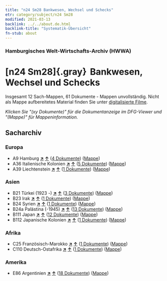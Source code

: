 ```yaml
---
title: "n24 Sm28 Bankwesen, Wechsel und Schecks"
etr: category/subject/n24 Sm28
modified: 2021-03-13
backlink: ../../about.de.html
backlink-title: "Systematik-Übersicht"
fn-stub: about
---
```


### Hamburgisches Welt-Wirtschafts-Archiv (HWWA)
# [n24 Sm28]{.gray}&#8201; Bankwesen, Wechsel und Schecks&#160; 




Insgesamt 12 Sach-Mappen, 61 Dokumente - Mappen unvollständig.
Nicht als Mappe aufbereitetes Material finden Sie unter [digitalisierte Filme](/film/h1_sh).

_Klicken Sie "(xy Dokumente)" für die Dokumentanzeige im DFG-Viewer und "(Mappe)" für Mappeninformation._

## Sacharchiv




### Europa

- A9 Hamburg [**&nearr;**](../../../geo/i/140905/about.de.html "Hamburg (alle Mappen)") [**&uarr;**](../../../geo/about.de.html#A9 "Ländersystematik") (<a href="https://pm20.zbw.eu/dfgview/sh/140905,145399" title="über: Hamburg : Bankwesen, Wechsel und Schecks" target="_blank">4 Dokumente</a>) ([Mappe](../../../../folder/sh/1409xx/140905/1453xx/145399/about.de.html))
- A36 Italienische Kolonien [**&nearr;**](../../../geo/i/141012/about.de.html "Italienische Kolonien (alle Mappen)") [**&uarr;**](../../../geo/about.de.html#A36 "Ländersystematik") (<a href="https://pm20.zbw.eu/dfgview/sh/141012,145399" title="über: Italienische Kolonien : Bankwesen, Wechsel und Schecks" target="_blank">5 Dokumente</a>) ([Mappe](../../../../folder/sh/1410xx/141012/1453xx/145399/about.de.html))
- A39 Liechtenstein [**&nearr;**](../../../geo/i/141016/about.de.html "Liechtenstein (alle Mappen)") [**&uarr;**](../../../geo/about.de.html#A39 "Ländersystematik") (<a href="https://pm20.zbw.eu/dfgview/sh/141016,145399" title="über: Liechtenstein : Bankwesen, Wechsel und Schecks" target="_blank">1 Dokumente</a>) ([Mappe](../../../../folder/sh/1410xx/141016/1453xx/145399/about.de.html))

### Asien

- B21 Türkei (1923 -) [**&nearr;**](../../../geo/i/141111/about.de.html "Türkei (1923 -) (alle Mappen)") [**&uarr;**](../../../geo/about.de.html#B21 "Ländersystematik") (<a href="https://pm20.zbw.eu/dfgview/sh/141111,145399" title="über: Türkei (1923 -) : Bankwesen, Wechsel und Schecks" target="_blank">3 Dokumente</a>) ([Mappe](../../../../folder/sh/1411xx/141111/1453xx/145399/about.de.html))
- B23 Irak [**&nearr;**](../../../geo/i/141113/about.de.html "Irak (alle Mappen)") [**&uarr;**](../../../geo/about.de.html#B23 "Ländersystematik") (<a href="https://pm20.zbw.eu/dfgview/sh/141113,145399" title="über: Irak : Bankwesen, Wechsel und Schecks" target="_blank">1 Dokumente</a>) ([Mappe](../../../../folder/sh/1411xx/141113/1453xx/145399/about.de.html))
- B24 Syrien [**&nearr;**](../../../geo/i/141114/about.de.html "Syrien (alle Mappen)") [**&uarr;**](../../../geo/about.de.html#B24 "Ländersystematik") (<a href="https://pm20.zbw.eu/dfgview/sh/141114,145399" title="über: Syrien : Bankwesen, Wechsel und Schecks" target="_blank">1 Dokumente</a>) ([Mappe](../../../../folder/sh/1411xx/141114/1453xx/145399/about.de.html))
- B24a Palästina (-1945) [**&nearr;**](../../../geo/i/141115/about.de.html "Palästina (-1945) (alle Mappen)") [**&uarr;**](../../../geo/about.de.html#B24a "Ländersystematik") (<a href="https://pm20.zbw.eu/dfgview/sh/141115,145399" title="über: Palästina (-1945) : Bankwesen, Wechsel und Schecks" target="_blank">13 Dokumente</a>) ([Mappe](../../../../folder/sh/1411xx/141115/1453xx/145399/about.de.html))
- B111 Japan [**&nearr;**](../../../geo/i/141272/about.de.html "Japan (alle Mappen)") [**&uarr;**](../../../geo/about.de.html#B111 "Ländersystematik") (<a href="https://pm20.zbw.eu/dfgview/sh/141272,145399" title="über: Japan : Bankwesen, Wechsel und Schecks" target="_blank">12 Dokumente</a>) ([Mappe](../../../../folder/sh/1412xx/141272/1453xx/145399/about.de.html))
- B112 Japanische Kolonien [**&nearr;**](../../../geo/i/141273/about.de.html "Japanische Kolonien (alle Mappen)") [**&uarr;**](../../../geo/about.de.html#B112 "Ländersystematik") (<a href="https://pm20.zbw.eu/dfgview/sh/141273,145399" title="über: Japanische Kolonien : Bankwesen, Wechsel und Schecks" target="_blank">1 Dokumente</a>) ([Mappe](../../../../folder/sh/1412xx/141273/1453xx/145399/about.de.html))

### Afrika

- C25 Französisch-Marokko [**&nearr;**](../../../geo/i/141358/about.de.html "Französisch-Marokko (alle Mappen)") [**&uarr;**](../../../geo/about.de.html#C25 "Ländersystematik") (<a href="https://pm20.zbw.eu/dfgview/sh/141358,145399" title="über: Französisch-Marokko : Bankwesen, Wechsel und Schecks" target="_blank">1 Dokumente</a>) ([Mappe](../../../../folder/sh/1413xx/141358/1453xx/145399/about.de.html))
- C110 Deutsch-Ostafrika [**&nearr;**](../../../geo/i/141471/about.de.html "Deutsch-Ostafrika (alle Mappen)") [**&uarr;**](../../../geo/about.de.html#C110 "Ländersystematik") (<a href="https://pm20.zbw.eu/dfgview/sh/141471,145399" title="über: Deutsch-Ostafrika : Bankwesen, Wechsel und Schecks" target="_blank">1 Dokumente</a>) ([Mappe](../../../../folder/sh/1414xx/141471/1453xx/145399/about.de.html))

### Amerika

- E86 Argentinien [**&nearr;**](../../../geo/i/141692/about.de.html "Argentinien (alle Mappen)") [**&uarr;**](../../../geo/about.de.html#E86 "Ländersystematik") (<a href="https://pm20.zbw.eu/dfgview/sh/141692,145399" title="über: Argentinien : Bankwesen, Wechsel und Schecks" target="_blank">18 Dokumente</a>) ([Mappe](../../../../folder/sh/1416xx/141692/1453xx/145399/about.de.html))



